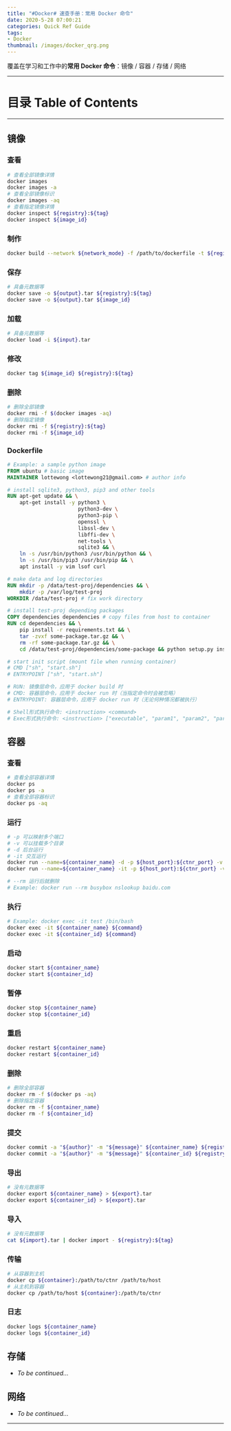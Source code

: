 ```yaml
---
title: "#Docker# 速查手册：常用 Docker 命令"
date: 2020-5-28 07:00:21
categories: Quick Ref Guide
tags:
- Docker
thumbnail: /images/docker_qrg.png
---
```






覆盖在学习和工作中的**常用 Docker 命令**：镜像 / 容器 / 存储 / 网络

---



<!-- more -->



# **目录 Table of Contents**

<!-- toc -->

---

## **镜像**

### 查看

```bash
# 查看全部镜像详情
docker images
docker images -a
# 查看全部镜像标识
docker images -aq
# 查看指定镜像详情
docker inspect ${registry}:${tag}
docker inspect ${image_id} 
```

### 制作

```bash
docker build --network ${network_mode} -f /path/to/dockerfile -t ${registry}:${tag} /path/to/data
```

### 保存

```bash
# 具备元数据等
docker save -o ${output}.tar ${registry}:${tag}
docker save -o ${output}.tar ${image_id}
```

### 加载

```bash
# 具备元数据等
docker load -i ${input}.tar
```

### 修改

```bash
docker tag ${image_id} ${registry}:${tag}
```

### 删除

```bash
# 删除全部镜像
docker rmi -f $(docker images -aq)
# 删除指定镜像
docker rmi -f ${registry}:${tag}
docker rmi -f ${image_id}
```

### Dockerfile

```dockerfile
# Example: a sample python image
FROM ubuntu # basic image
MAINTAINER lottewong <lottewong21@gmail.com> # author info

# install sqlite3, python3, pip3 and other tools
RUN apt-get update && \
    apt-get install -y python3 \
                       python3-dev \
                       python3-pip \
                       openssl \
                       libssl-dev \
                       libffi-dev \
                       net-tools \
                       sqlite3 && \
    ln -s /usr/bin/python3 /usr/bin/python && \
    ln -s /usr/bin/pip3 /usr/bin/pip && \
    apt install -y vim lsof curl

# make data and log directories
RUN mkdir -p /data/test-proj/dependencies && \
    mkdir -p /var/log/test-proj
WORKDIR /data/test-proj # fix work directory

# install test-proj depending packages
COPY dependencies dependencies # copy files from host to container
RUN cd dependencies && \
    pip install -r requirements.txt && \
    tar -zvxf some-package.tar.gz && \
    rm -rf some-package.tar.gz && \
    cd /data/test-proj/dependencies/some-package && python setup.py install

# start init script (mount file when running container)
# CMD ["sh", "start.sh"]
# ENTRYPOINT ["sh", "start.sh"]

# RUN: 镜像层命令，应用于 docker build 时
# CMD: 容器层命令，应用于 docker run 时（当指定命令时会被忽略）
# ENTRYPOINT: 容器层命令，应用于 docker run 时（无论何种情况都被执行）

# Shell形式执行命令: <instruction> <command>
# Exec形式执行命令: <instruction> ["executable", "param1", "param2", "param3", ...]
```

## **容器**

### 查看

```bash
# 查看全部容器详情
docker ps
docker ps -a
# 查看全部容器标识
docker ps -aq
```

### 运行

```bash
# -p 可以映射多个端口
# -v 可以挂载多个目录
# -d 后台运行
# -it 交互运行
docker run --name=${container_name} -d -p ${host_port}:${ctnr_port} -v /path/to/host:/path/to/ctnr ${registry}:${tag} (${command})
docker run --name=${container_name} -it -p ${host_port}:${ctnr_port} -v /path/to/host:/path/to/ctnr ${image_id} (${command})

# --rm 运行后就删除
# Example: docker run --rm busybox nslookup baidu.com
```

### 执行

```bash
# Example: docker exec -it test /bin/bash
docker exec -it ${container_name} ${command}
docker exec -it ${container_id} ${command}
```

### 启动

```bash
docker start ${container_name}
docker start ${container_id}
```

### 暂停

```bash
docker stop ${container_name}
docker stop ${container_id}
```

### 重启

```bash
docker restart ${container_name}
docker restart ${container_id}
```

### 删除

```bash
# 删除全部容器
docker rm -f $(docker ps -aq)
# 删除指定容器
docker rm -f ${container_name}
docker rm -f ${container_id}
```

### 提交

```bash
docker commit -a "${author}" -m "${message}" ${container_name} ${registry}:${tag}
docker commit -a "${author}" -m "${message}" ${container_id} ${registry}:${tag}
```

### 导出

```bash
# 没有元数据等
docker export ${container_name} > ${export}.tar
docker export ${container_id} > ${export}.tar
```

### 导入

```bash
# 没有元数据等
cat ${import}.tar | docker import - ${registry}:${tag}
```

### 传输

```bash
# 从容器到主机
docker cp ${container}:/path/to/ctnr /path/to/host
# 从主机到容器
docker cp /path/to/host ${container}:/path/to/ctnr
```

### 日志

```bash
docker logs ${container_name}
docker logs ${container_id}
```

## **存储**

- *To be continued...*

## **网络**

- *To be continued...*

---